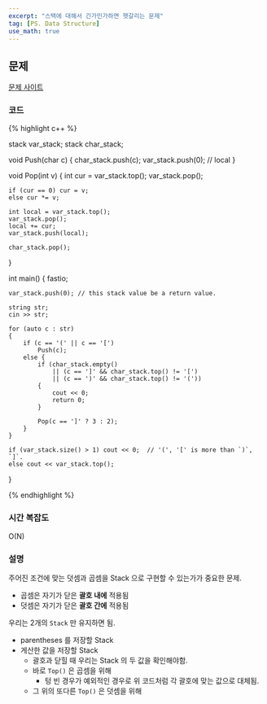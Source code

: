 ```yaml
---
excerpt: "스택에 대해서 긴가민가하면 헷갈리는 문제"
tag: [PS. Data Structure]
use_math: true
---
```

## 문제

[문제 사이트](https://www.acmicpc.net/problem/2504)

### 코드

{% highlight c++ %}

stack<int>  var_stack;
stack<char> char_stack;

void Push(char c)
{
	char_stack.push(c);
	var_stack.push(0); // local
}

void Pop(int v)
{
	int cur = var_stack.top();
	var_stack.pop();

	if (cur == 0) cur = v;
	else cur *= v;
	
	int local = var_stack.top();
	var_stack.pop();
	local += cur;
	var_stack.push(local);
	
	char_stack.pop();
}

int main()
{
	fastio;

	var_stack.push(0); // this stack value be a return value.
	
	string str;
	cin >> str;
	
	for (auto c : str)
	{
		if (c == '(' || c == '[')
			Push(c);
		else {
			if (char_stack.empty()
				|| (c == ']' && char_stack.top() != '[')
				|| (c == ')' && char_stack.top() != '('))
			{
				cout << 0; 
				return 0;
			}
	
			Pop(c == ']' ? 3 : 2);
		}
	}
	
	if (var_stack.size() > 1) cout << 0;  // '(', '[' is more than `)`, `]`.
	else cout << var_stack.top();
}

{% endhighlight %}

### 시간 복잡도

O(N)

### 설명

주어진 조건에 맞는 덧셈과 곱셈을 Stack 으로 구현할 수 있는가가 중요한 문제.
+ 곱셈은 자기가 닫은 __괄호 내에__ 적용됨
+ 덧셈은 자기가 닫은 __괄호 간에__ 적용됨

우리는 2개의 ```Stack``` 만 유지하면 됨.
+ parentheses 를 저장할 Stack
+ 게산한 값을 저장할 Stack
  + 괄호과 닫힐 때 우리는 Stack 의 두 값을 확인해야함.
  + 바로 ```Top()``` 은 곱셈을 위해
    + 텅 빈 경우가 예외적인 경우로 위 코드처럼 각 괄호에 맞는 값으로 대체됨.
  + 그 위의 또다른  ```Top()``` 은 덧셈을 위해

